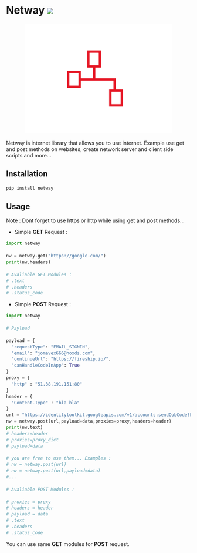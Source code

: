 # Netway ![](https://visitor-badge.glitch.me/badge?page_id=bytegods.netway)

<div> 
  <p align="center">
    <img src="https://github.com/bytegods/netway/blob/main/assets/png/logo.png?raw=true" width="400"> 
  </p>
</div>

Netway is internet library that allows you to use internet. Example use get and post methods on websites, create network server and client side scripts and more...


## Installation
```python
pip install netway
```

## Usage
Note : Dont forget to use https or http while using get and post methods...

* Simple **GET** Request :
```python
import netway 

nw = netway.get("https://google.com/")
print(nw.headers)

# Avaliable GET Modules : 
# .text 
# .headers
# .status_code
```

* Simple **POST** Request :
```python
import netway

# Payload

payload = {
  "requestType": "EMAIL_SIGNIN",
  "email": "jomavex666@hoxds.com",
  "continueUrl": "https://fireship.io/",
  "canHandleCodeInApp": True
}
proxy = {
  "http" : "51.38.191.151:80"
}
header = {
  "Content-Type" : "bla bla"
}
url = "https://identitytoolkit.googleapis.com/v1/accounts:sendOobCode?key=AIzaSyBns4UUCKIfb_3xOesTSezA9GbEyuIU7XA"
nw = netway.post(url,payload=data,proxies=proxy,headers=header)
print(nw.text)
# headers=header
# proxies=proxy_dict
# payload=data

# you are free to use them... Examples : 
# nw = netway.post(url)
# nw = netway.post(url,payload=data)
#...

# Avaliable POST Modules : 

# proxies = proxy
# headers = header
# payload = data 
# .text 
# .headers
# .status_code
```
You can use same **GET** modules for **POST** request.